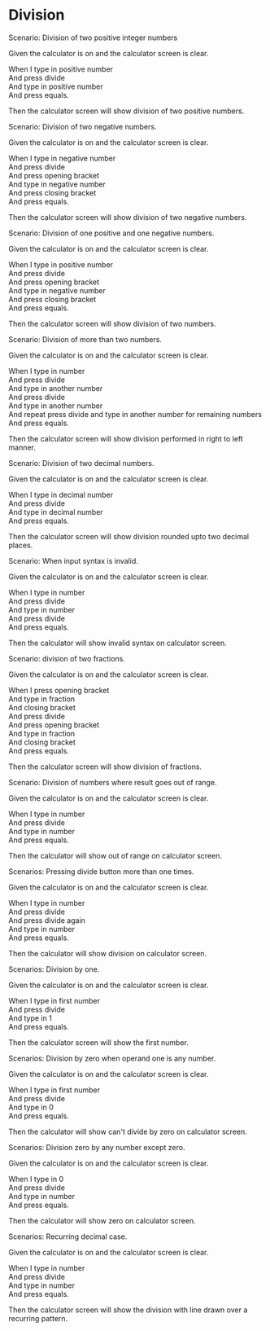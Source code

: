 # Division

Scenario: Division of two positive integer numbers
  
  Given the calculator is on and the calculator screen is clear.

  When I type in positive number\
        And press divide\
        And type in positive number\
        And press equals.
  
  Then the calculator screen will show division of two positive numbers.

Scenario: Division of two negative numbers.
  
  Given the calculator is on and the calculator screen is clear.

  When I type in negative number\
        And press divide\
        And press opening bracket\
        And type in negative number\
        And press closing bracket\
        And press equals.
  
  Then the calculator screen will show division of two negative numbers.
  
Scenario: Division of one positive and one negative numbers.
  
  Given the calculator is on and the calculator screen is clear.

  When I type in positive number\
        And press divide\
        And press opening bracket\
        And type in negative number\
        And press closing bracket\
        And press equals.
  
  Then the calculator screen will show division of two numbers.
  
Scenario: Division of more than two numbers.
  
  Given the calculator is on and the calculator screen is clear.

  When I type in number\
        And press divide\
        And type in another number\
        And press divide\
        And type in another number\
        And repeat press divide and type in another number for remaining numbers\
        And press equals.
  
  Then the calculator screen will show division performed in right to left manner.

Scenario: Division of two decimal numbers.
  
  Given the calculator is on and the calculator screen is clear.

  When I type in decimal number\
        And press divide\
        And type in decimal number\
        And press equals.
  
  Then the calculator screen will show division rounded upto two decimal places.
  
Scenario: When input syntax is invalid.
  
  Given the calculator is on and the calculator screen is clear.

  When I type in number\
        And press divide\
        And type in number\
        And press divide\
        And press equals.
  
  Then the calculator will show invalid syntax on calculator screen.

Scenario: division of two fractions.
  
  Given the calculator is on and the calculator screen is clear.

  When I press opening bracket\
        And type in fraction\
        And closing bracket\
        And press divide\
        And press opening bracket\
        And type in fraction\
        And closing bracket\
        And press equals.
  
  Then the calculator screen will show division of fractions.
  
Scenario: Division of numbers where result goes out of range.

  Given the calculator is on and the calculator screen is clear.

  When I type in number\
        And press divide\
        And type in number\
        And press equals.

  Then the calculator will show out of range on calculator screen.

Scenarios: Pressing divide button more than one times.

  Given the calculator is on and the calculator screen is clear.

  When I type in number\
        And press divide\
        And press divide again\
        And type in number\
        And press equals.

  Then the calculator will show division on calculator screen.
  
Scenarios: Division by one.

  Given the calculator is on and the calculator screen is clear.

  When I type in first number\
        And press divide\
        And type in 1\
        And press equals.

  Then the calculator screen will show the first number.
  
Scenarios: Division by zero when operand one is any number.

  Given the calculator is on and the calculator screen is clear.

  When I type in first number\
        And press divide\
        And type in 0\
        And press equals.

  Then the calculator will show can't divide by zero on calculator screen.
  
Scenarios: Division zero by any number except zero.

  Given the calculator is on and the calculator screen is clear.

  When I type in 0\
        And press divide\
        And type in number\
        And press equals.

  Then the calculator will show zero on calculator screen.
  
Scenarios: Recurring decimal case.

  Given the calculator is on and the calculator screen is clear.

  When I type in number\
        And press divide\
        And type in number \
        And press equals.

  Then the calculator screen will show the division
  with line drawn over a recurring pattern.
